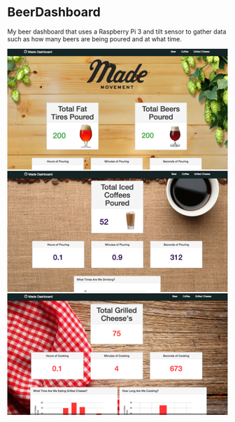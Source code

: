 # BeerDashboard
My beer dashboard that uses a Raspberry Pi 3 and tilt sensor to gather data such as how many beers are being poured and at what time.

![screen shot](https://github.com/jessalbarian/BeerDashboard/blob/master/screenshot1.png)
![screen shot](https://github.com/jessalbarian/BeerDashboard/blob/master/screenshot2.png)
![screen shot](https://github.com/jessalbarian/BeerDashboard/blob/master/screenshot3.png)
